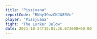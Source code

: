 ```yaml
---
title: "Pissjuana"
reportCode: "BNhy3GwzCKJA89Vn"
player: "Pissjuana"
fight: "The Lurker Below"
date: 2021-10-24T19:01:26.673000+00:00
---
```

